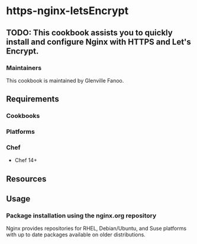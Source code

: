 # https-nginx-letsEncrypt

## TODO: This cookbook assists you to quickly install and configure Nginx with HTTPS and Let's Encrypt. 

### Maintainers
This cookbook is maintained by Glenville Fanoo. 

## Requirements
### Cookbooks
### Platforms


### Chef

- Chef 14+

## Resources

## Usage

### Package installation using the nginx.org repository
Nginx provides repositories for RHEL, Debian/Ubuntu, and Suse platforms with up to date packages available on older distributions. 